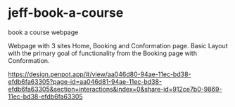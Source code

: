 # jeff-book-a-course
book a course webpage

Webpage with 3 sites Home, Booking and Conformation page. 
Basic Layout with the primary goal of functionality from the Booking page with Conformation.

https://design.penpot.app/#/view/aa046d80-94ae-11ec-bd38-efdb6fa63305?page-id=aa046d81-94ae-11ec-bd38-efdb6fa63305&section=interactions&index=0&share-id=912ce7b0-9869-11ec-bd38-efdb6fa63305
